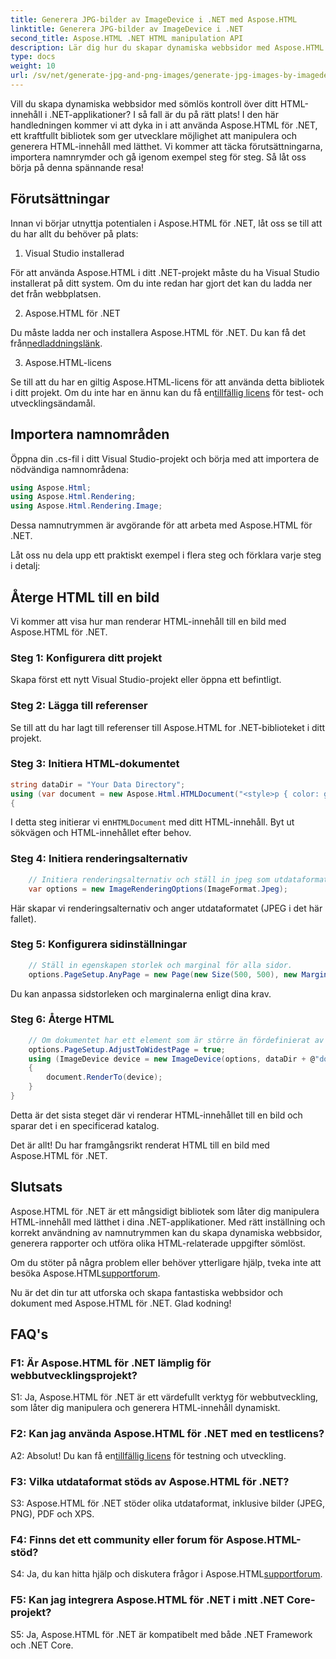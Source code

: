 ```yaml
---
title: Generera JPG-bilder av ImageDevice i .NET med Aspose.HTML
linktitle: Generera JPG-bilder av ImageDevice i .NET
second_title: Aspose.HTML .NET HTML manipulation API
description: Lär dig hur du skapar dynamiska webbsidor med Aspose.HTML för .NET. Denna steg-för-steg handledning täcker förutsättningar, namnutrymmen och återgivning av HTML till bilder.
type: docs
weight: 10
url: /sv/net/generate-jpg-and-png-images/generate-jpg-images-by-imagedevice/
---
```


Vill du skapa dynamiska webbsidor med sömlös kontroll över ditt HTML-innehåll i .NET-applikationer? I så fall är du på rätt plats! I den här handledningen kommer vi att dyka in i att använda Aspose.HTML för .NET, ett kraftfullt bibliotek som ger utvecklare möjlighet att manipulera och generera HTML-innehåll med lätthet. Vi kommer att täcka förutsättningarna, importera namnrymder och gå igenom exempel steg för steg. Så låt oss börja på denna spännande resa!

## Förutsättningar

Innan vi börjar utnyttja potentialen i Aspose.HTML för .NET, låt oss se till att du har allt du behöver på plats:

1. Visual Studio installerad

För att använda Aspose.HTML i ditt .NET-projekt måste du ha Visual Studio installerat på ditt system. Om du inte redan har gjort det kan du ladda ner det från webbplatsen.

2. Aspose.HTML för .NET

 Du måste ladda ner och installera Aspose.HTML för .NET. Du kan få det från[nedladdningslänk](https://releases.aspose.com/html/net/).

3. Aspose.HTML-licens

Se till att du har en giltig Aspose.HTML-licens för att använda detta bibliotek i ditt projekt. Om du inte har en ännu kan du få en[tillfällig licens](https://purchase.aspose.com/temporary-license/) för test- och utvecklingsändamål.

## Importera namnområden

Öppna din .cs-fil i ditt Visual Studio-projekt och börja med att importera de nödvändiga namnområdena:

```csharp
using Aspose.Html;
using Aspose.Html.Rendering;
using Aspose.Html.Rendering.Image;
```

Dessa namnutrymmen är avgörande för att arbeta med Aspose.HTML för .NET.

Låt oss nu dela upp ett praktiskt exempel i flera steg och förklara varje steg i detalj:

## Återge HTML till en bild

Vi kommer att visa hur man renderar HTML-innehåll till en bild med Aspose.HTML för .NET.

### Steg 1: Konfigurera ditt projekt

Skapa först ett nytt Visual Studio-projekt eller öppna ett befintligt.

### Steg 2: Lägga till referenser

Se till att du har lagt till referenser till Aspose.HTML for .NET-biblioteket i ditt projekt.

### Steg 3: Initiera HTML-dokumentet

```csharp
string dataDir = "Your Data Directory";
using (var document = new Aspose.Html.HTMLDocument("<style>p { color: green; }</style><p>my first paragraph</p>", @"c:\work\"))
{
```

 I detta steg initierar vi en`HTMLDocument` med ditt HTML-innehåll. Byt ut sökvägen och HTML-innehållet efter behov.

### Steg 4: Initiera renderingsalternativ

```csharp
    // Initiera renderingsalternativ och ställ in jpeg som utdataformat
    var options = new ImageRenderingOptions(ImageFormat.Jpeg);
```

Här skapar vi renderingsalternativ och anger utdataformatet (JPEG i det här fallet).

### Steg 5: Konfigurera sidinställningar

```csharp
    // Ställ in egenskapen storlek och marginal för alla sidor.
    options.PageSetup.AnyPage = new Page(new Size(500, 500), new Margin(50, 50, 50, 50));
```

Du kan anpassa sidstorleken och marginalerna enligt dina krav.

### Steg 6: Återge HTML

```csharp
    // Om dokumentet har ett element som är större än fördefinierat av användarens sidstorlek, kommer utgående sidor att justeras.
    options.PageSetup.AdjustToWidestPage = true;
    using (ImageDevice device = new ImageDevice(options, dataDir + @"document_out.jpg"))
    {
        document.RenderTo(device);
    }
}
```

Detta är det sista steget där vi renderar HTML-innehållet till en bild och sparar det i en specificerad katalog.

Det är allt! Du har framgångsrikt renderat HTML till en bild med Aspose.HTML för .NET.

## Slutsats

Aspose.HTML för .NET är ett mångsidigt bibliotek som låter dig manipulera HTML-innehåll med lätthet i dina .NET-applikationer. Med rätt inställning och korrekt användning av namnutrymmen kan du skapa dynamiska webbsidor, generera rapporter och utföra olika HTML-relaterade uppgifter sömlöst.

 Om du stöter på några problem eller behöver ytterligare hjälp, tveka inte att besöka Aspose.HTML[supportforum](https://forum.aspose.com/).

Nu är det din tur att utforska och skapa fantastiska webbsidor och dokument med Aspose.HTML för .NET. Glad kodning!

## FAQ's

### F1: Är Aspose.HTML för .NET lämplig för webbutvecklingsprojekt?
   
S1: Ja, Aspose.HTML för .NET är ett värdefullt verktyg för webbutveckling, som låter dig manipulera och generera HTML-innehåll dynamiskt.

### F2: Kan jag använda Aspose.HTML för .NET med en testlicens?
   
 A2: Absolut! Du kan få en[tillfällig licens](https://purchase.aspose.com/temporary-license/) för testning och utveckling.

### F3: Vilka utdataformat stöds av Aspose.HTML för .NET?
   
S3: Aspose.HTML för .NET stöder olika utdataformat, inklusive bilder (JPEG, PNG), PDF och XPS.

### F4: Finns det ett community eller forum för Aspose.HTML-stöd?
   
 S4: Ja, du kan hitta hjälp och diskutera frågor i Aspose.HTML[supportforum](https://forum.aspose.com/).

### F5: Kan jag integrera Aspose.HTML för .NET i mitt .NET Core-projekt?

S5: Ja, Aspose.HTML för .NET är kompatibelt med både .NET Framework och .NET Core.